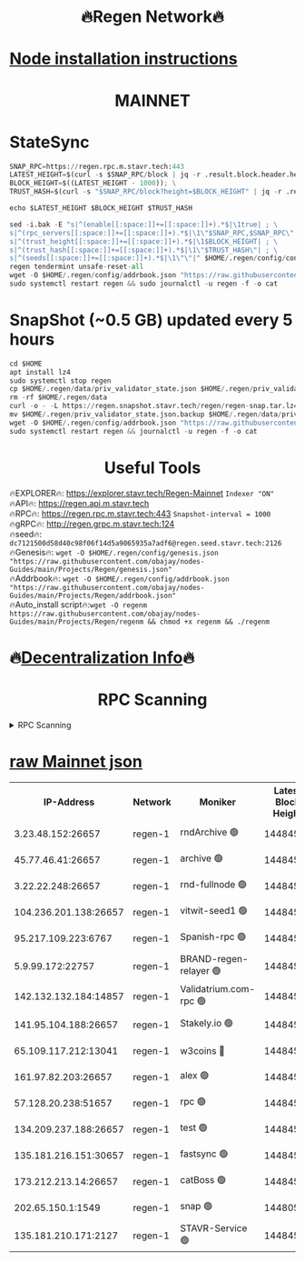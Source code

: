 <h1 align="center"> 🔥Regen Network🔥</h1>

[Node installation instructions](https://github.com/obajay/nodes-Guides/tree/main/Projects/Regen)
=
<h1 align="center"> MAINNET</h1>

# StateSync
```python
SNAP_RPC=https://regen.rpc.m.stavr.tech:443
LATEST_HEIGHT=$(curl -s $SNAP_RPC/block | jq -r .result.block.header.height); \
BLOCK_HEIGHT=$((LATEST_HEIGHT - 1000)); \
TRUST_HASH=$(curl -s "$SNAP_RPC/block?height=$BLOCK_HEIGHT" | jq -r .result.block_id.hash)

echo $LATEST_HEIGHT $BLOCK_HEIGHT $TRUST_HASH

sed -i.bak -E "s|^(enable[[:space:]]+=[[:space:]]+).*$|\1true| ; \
s|^(rpc_servers[[:space:]]+=[[:space:]]+).*$|\1\"$SNAP_RPC,$SNAP_RPC\"| ; \
s|^(trust_height[[:space:]]+=[[:space:]]+).*$|\1$BLOCK_HEIGHT| ; \
s|^(trust_hash[[:space:]]+=[[:space:]]+).*$|\1\"$TRUST_HASH\"| ; \
s|^(seeds[[:space:]]+=[[:space:]]+).*$|\1\"\"|" $HOME/.regen/config/config.toml
regen tendermint unsafe-reset-all
wget -O $HOME/.regen/config/addrbook.json "https://raw.githubusercontent.com/obajay/nodes-Guides/main/Projects/Regen/addrbook.json"
sudo systemctl restart regen && sudo journalctl -u regen -f -o cat
```
# SnapShot (~0.5 GB) updated every 5 hours
```python
cd $HOME
apt install lz4
sudo systemctl stop regen
cp $HOME/.regen/data/priv_validator_state.json $HOME/.regen/priv_validator_state.json.backup
rm -rf $HOME/.regen/data
curl -o - -L https://regen.snapshot.stavr.tech/regen/regen-snap.tar.lz4 | lz4 -c -d - | tar -x -C $HOME/.regen --strip-components 2
mv $HOME/.regen/priv_validator_state.json.backup $HOME/.regen/data/priv_validator_state.json
wget -O $HOME/.regen/config/addrbook.json "https://raw.githubusercontent.com/obajay/nodes-Guides/main/Projects/Regen/addrbook.json"
sudo systemctl restart regen && journalctl -u regen -f -o cat
```

 <h1 align="center"> Useful Tools</h1>

🔥EXPLORER🔥:     https://explorer.stavr.tech/Regen-Mainnet        `Indexer "ON"` \
🔥API🔥:          https://regen.api.m.stavr.tech \
🔥RPC🔥:          https://regen.rpc.m.stavr.tech:443              `Snapshot-interval = 1000` \
🔥gRPC🔥:         http://regen.grpc.m.stavr.tech:124 \
🔥seed🔥:      `dc7121500d58d40c98f06f14d5a9065935a7adf6@regen.seed.stavr.tech:2126` \
🔥Genesis🔥:   `wget -O $HOME/.regen/config/genesis.json "https://raw.githubusercontent.com/obajay/nodes-Guides/main/Projects/Regen/genesis.json"` \
🔥Addrbook🔥:  `wget -O $HOME/.regen/config/addrbook.json "https://raw.githubusercontent.com/obajay/nodes-Guides/main/Projects/Regen/addrbook.json"` \
🔥Auto_install script🔥:`wget -O regenm https://raw.githubusercontent.com/obajay/nodes-Guides/main/Projects/Regen/regenm && chmod +x regenm && ./regenm`

🔥[Decentralization Info](https://github.com/obajay/StateSync-snapshots/tree/main/Projects/Regen/Decentralization)🔥
=
<h1 align="center"> RPC Scanning</h1>

<details>
<summary>RPC Scanning</summary>

<h2 align="center"> We scan nodes in real time every 4 hours. And we provide the final result of RPC endpoints.
We cannot influence the operation of these nodes in any way. </h2>


```python
If Voting Power is higher than 0 --> then the Node is a validator of the network and may be subject to attack and be a potential threat to the chain.
```
```python
We marked such validators with a red symbol
```

</details>

[raw Mainnet json](https://rpc-check.regenm.stavr.tech/regenm/rpc-regenm-result.json)
=


<table><tr><th>IP-Address</th><th>Network</th><th>Moniker</th><th>Latest Block Height</th><th>Earliest Block Height</th><th>Catching Up</th><th>Tx Index</th><th>Voting Power</th><th>Scan Time</th></tr><tr><td>3.23.48.152:26657</td><td>regen-1</td><td>rndArchive 🟢</td><td>14484556</td><td>1</td><td>False</td><td>on</td><td>0</td><td>2024-01-31T08:44:19.385986762UTC</td></tr><tr><td>45.77.46.41:26657</td><td>regen-1</td><td>archive 🟢</td><td>14484555</td><td>1</td><td>False</td><td>on</td><td>0</td><td>2024-01-31T08:44:28.278517002UTC</td></tr><tr><td>3.22.22.248:26657</td><td>regen-1</td><td>rnd-fullnode 🟢</td><td>14484556</td><td>4134001</td><td>False</td><td>on</td><td>0</td><td>2024-01-31T08:44:16.679658584UTC</td></tr><tr><td>104.236.201.138:26657</td><td>regen-1</td><td>vitwit-seed1 🟢</td><td>14484550</td><td>8943001</td><td>False</td><td>on</td><td>0</td><td>2024-01-31T08:43:46.641890038UTC</td></tr><tr><td>95.217.109.223:6767</td><td>regen-1</td><td>Spanish-rpc 🟢</td><td>14484559</td><td>10068001</td><td>False</td><td>on</td><td>0</td><td>2024-01-31T08:44:37.299755888UTC</td></tr><tr><td>5.9.99.172:22757</td><td>regen-1</td><td>BRAND-regen-relayer 🟢</td><td>14484559</td><td>10782501</td><td>False</td><td>on</td><td>0</td><td>2024-01-31T08:44:37.868488473UTC</td></tr><tr><td>142.132.132.184:14857</td><td>regen-1</td><td>Validatrium.com-rpc 🟢</td><td>14484559</td><td>11175001</td><td>False</td><td>on</td><td>0</td><td>2024-01-31T08:44:37.595503756UTC</td></tr><tr><td>141.95.104.188:26657</td><td>regen-1</td><td>Stakely.io 🟢</td><td>14484554</td><td>13442501</td><td>False</td><td>on</td><td>0</td><td>2024-01-31T08:44:05.600921024UTC</td></tr><tr><td>65.109.117.212:13041</td><td>regen-1</td><td>w3coins 🔴</td><td>14484566</td><td>13484566</td><td>False</td><td>off</td><td>23905108481</td><td>2024-01-31T08:45:17.824208036UTC</td></tr><tr><td>161.97.82.203:26657</td><td>regen-1</td><td>alex 🟢</td><td>14484557</td><td>13992001</td><td>False</td><td>on</td><td>0</td><td>2024-01-31T08:44:24.945349012UTC</td></tr><tr><td>57.128.20.238:51657</td><td>regen-1</td><td>rpc 🟢</td><td>14484558</td><td>13992001</td><td>False</td><td>on</td><td>0</td><td>2024-01-31T08:44:30.631960663UTC</td></tr><tr><td>134.209.237.188:26657</td><td>regen-1</td><td>test 🟢</td><td>14484561</td><td>13992001</td><td>False</td><td>on</td><td>0</td><td>2024-01-31T08:44:46.433932290UTC</td></tr><tr><td>135.181.216.151:30657</td><td>regen-1</td><td>fastsync 🟢</td><td>14484557</td><td>14457001</td><td>False</td><td>off</td><td>0</td><td>2024-01-31T08:44:24.527092368UTC</td></tr><tr><td>173.212.213.14:26657</td><td>regen-1</td><td>catBoss 🟢</td><td>14484556</td><td>14478001</td><td>False</td><td>on</td><td>0</td><td>2024-01-31T08:44:19.720356381UTC</td></tr><tr><td>202.65.150.1:1549</td><td>regen-1</td><td>snap 🟢</td><td>14480504</td><td>14479216</td><td>False</td><td>on</td><td>0</td><td>2024-01-31T08:45:22.819403597UTC</td></tr><tr><td>135.181.210.171:2127</td><td>regen-1</td><td>STAVR-Service 🟢</td><td>14484564</td><td>14482901</td><td>False</td><td>on</td><td>0</td><td>2024-01-31T08:45:05.211780310UTC</td></tr></table>